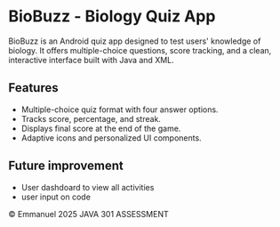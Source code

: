 

# **BioBuzz - Biology Quiz App**

BioBuzz is an Android quiz app designed to test users' knowledge of biology. It offers multiple-choice questions, score tracking, and a clean, interactive interface built with Java and XML.

## **Features**

- Multiple-choice quiz format with four answer options.
- Tracks score, percentage, and streak.
- Displays final score at the end of the game.
- Adaptive icons and personalized UI components.

## **Future improvement**
- User dashdoard to view all activities
- user input on code

©️ Emmanuel 2025
JAVA 301 ASSESSMENT 